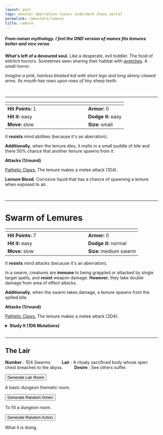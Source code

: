 ```yaml
---
layout: post
tags: monster aberration lesser underdark chaos astral
permalink: /monsters/lemure
title: Lemure
---
```


##### From roman mythology. I feel the DND version of manes fits lemures better and vice versa.

**What's left of a devoured soul.** Like a desperate, evil toddler. The food of eldritch horrors. Sometimes seen sharing their habitat with [wretches](/monsters/abyssal-wretch). A small horror.

_Imagine a pink, hairless bloated kid with short legs and long skinny clawed arms. Its mouth has rows upon rows of tiny sharp teeth._

<br>

---
|  <span style="display: inline-block; width:250px"></span>  |  |
| -------- | --------|
| **Hit Points:** 1 | **Armor:** 0 |
| **Hit it:** easy  | **Dodge it:** easy  |
| **Move:** slow  |  **Size:** small | 

It **resists** mind abilities (because it's an aberration).

**Additionally**, when the lemure dies, it melts in a small puddle of bile and there 50% chance that another lemure spawns from it.

**Attacks (1/round)**

<ins>Pathetic Claws.</ins> The lemure makes a melee attack (1D4).

<span class="alchemy">**Lemure Blood.** Corrosive liquid that has a chance of spawning a lemure when exposed to air. </span>

<br>

---

# Swarm of Lemures

|  <span style="display: inline-block; width:250px"></span>  |  |
| -------- | --------|
| **Hit Points:** 7 | **Armor:** 0 |
| **Hit it:** easy  | **Dodge it:** normal  |
| **Move:** slow  |  **Size:** medium swarm | 

It **resists** mind attacks (because it's an aberration).

In a swarm, creatures are **immune** to being grappled or attacked by single target spells, and **resist** weapon damage. **However**, they take double damage from area of effect attacks.

**Additionally**, when the swarm takes damage, a lemure spawns from the spilled bile.

**Attacks (1/round)**

<ins>Pathetic Claws.</ins> The lemure makes a melee attack (2D4).
<br>

<details markdown="1">
<summary style="font-weight: bold;">Study It (1D6 Mutations)</summary>
A dose of [Lemure Bile](/2024/01/01/lemure-bile/) can be harvested from two dead lemures.
  
If you have disected or conversed with this horror, you can spend the equivalent of 1 bag of gold to feverishly study the thing between two adventures and discover weird knowledge beyond reality. If you do so, your studies of the aberration will change you in horrible, gruesome ways. 

Your body now looks like it is in the process of melting. Roll 1D6 for each gold cost spent this way. 

1. ... you explode in a ball of acid if hit by a critical hit (2D6 damage in a burst).
1. ... your blood becomes acidic (1D6 damage).
1. ... you shrink by one size (-2 inventory slots).
1. ... every time damage brings you below 0 HP, 1D6 hostile lemures burst out of you.
1. ... 1D4 swarms of lemure burst out of you to drag you to the abyss.
1. roll again. You can permanently change one word from one of your class abilities or known spell to “Pathetic”.

</details>

<br>

---

## The Lair

**Number** : 1D4 Swarms <span style="display: inline-block; width:30px"></span>
**Lair** : A ritualy sacrificed body whose open chest breaches to the abyss.  <span style="display: inline-block; width:30px"></span>
**Desire** : See others suffer.

<button id="room-btn">Generate Lair Room</button>
<p id="RoomResult">A basic dungeon thematic room.</p>

<button id="generate-btn">Generate Random Omen</button>
<p id="RoamResult">To fill a dungeon room.</p>

<button onclick="generateMood()">Generate Random Action</button>
<p id="MoodResult">What it is doing.</p>
<script src="/scripts/generateMood.js"></script>

<br>

 <script src="https://code.jquery.com/jquery-3.6.0.min.js"></script>
<script>
      $(document).ready(function() {
        function generateResult(buttonId, resultId, columnRangeStart, columnRangeEnd) {
          $(buttonId).click(function() {
            var searchValue = "0038"; // Change this to the actual value you need

            $.get("/CSV/Monster - Index.csv", function(data) {
              var rows = data.split("\n").slice(1);
              var matchingRows = rows.filter(function(row) {
                var columns = row.split(",");
                return columns[0] === searchValue;
              });

              var selectedRow = matchingRows[Math.floor(Math.random() * matchingRows.length)];
              var selectedCell = selectedRow.split(",")[Math.floor(Math.random() * (columnRangeEnd - columnRangeStart + 1)) + columnRangeStart];

              $(resultId).html(selectedCell); // Use .html() to insert HTML content
            });
          });
        }

        generateResult("#room-btn", "#RoomResult", 38, 43);
        generateResult("#generate-btn", "#RoamResult", 3, 8);
      });
    </script>
